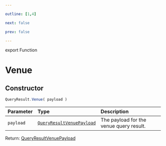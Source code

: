 ```yaml
---

outline: [1,4]

next: false

prev: false

---
```


export Function
# Venue

## Constructor
 ```ts
 QueryResult.Venue( payload )
 ```
 
 | Parameter | Type | Description |
| :--- | :--- | :--- |
| `payload` | [`QueryResultVenuePayload`](../../../interfaces/QueryResultVenuePayload.md) | The payload for the venue query result. |

Return: [QueryResultVenuePayload](../../../interfaces/QueryResultVenuePayload.md)
